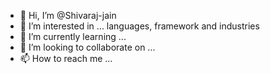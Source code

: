 - 👋 Hi, I’m @Shivaraj-jain
- 👀 I’m interested in ... languages, framework and industries
- 🌱 I’m currently learning ...
- 💞️ I’m looking to collaborate on ...
- 📫 How to reach me ...

<!---
Shivaraj-jain/Shivaraj-jain is a ✨ special ✨ repository because its `README.md` (this file) appears on your GitHub profile.
You can click the Preview link to take a look at your changes.
--->
